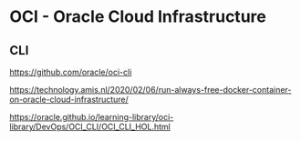 # OCI - Oracle Cloud Infrastructure


## CLI

https://github.com/oracle/oci-cli

https://technology.amis.nl/2020/02/06/run-always-free-docker-container-on-oracle-cloud-infrastructure/

https://oracle.github.io/learning-library/oci-library/DevOps/OCI_CLI/OCI_CLI_HOL.html
